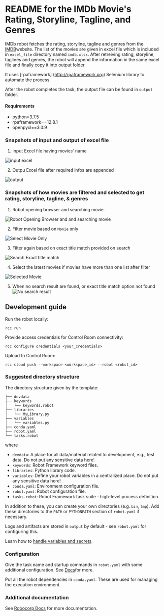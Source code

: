 # README for the IMDb Movie's Rating, Storyline, Tagline, and Genres

IMDb robot fetches the rating, storyline, tagline and genres from the [IMDB](https://imdb.com)website. The list of the movies are given in excel file which is included in `excel_file` directory named `imdb.xlsx`. After retreiving rating, storyline, taglines and genres, the robot will append the information in the same excel file and finally copy it into output folder.

It uses [rpaframework] (http://rpaframework.org) Selenium library to automate the process.

After the robot completes the task, the output file can be found in `output` folder.


#### Requirements

- python=3.7.5
- rpaframework==12.8.1
- openpyxl==3.0.9

### Snapshots of input and output of excel file

1. Input Excel file having movies' name

![input excel](/assets/images/input.png)

2. Outpu Excel file after required infos are appended

![output](/assets/images/output.png)

### Snapshots of how movies are filtered and selected to get rating, storyline, tagline, & genres

1. Robot opening browser and searching movie.

![Robot Opening Browser and and searching movie](/assets/images/1.png)

2. Filter movie based on `Movie` only

![Select Movie Only](/assets/images/2.png)

3. Filter again based on exact title match provided on search

![Search Exact title match](/assets/images/3.png)

4. Select the latest movies if movies have more than one list after filter

![Selected Movie](/assets/images/4.png)

5. When no search result are found, or exact title match option not found
![No search result](/assets/images/5.png)


## Development guide

Run the robot locally:

```
rcc run
```

Provide access credentials for Control Room connectivity:

```
rcc configure credentials <your_credentials>
```

Upload to Control Room:

```
rcc cloud push --workspace <workspace_id> --robot <robot_id>
```

### Suggested directory structure

The directory structure given by the template:

```
├── devdata
├── keywords
│   └── keywords.robot
├── libraries
│   └── MyLibrary.py
├── variables
│   └── variables.py
├── conda.yaml
├── robot.yaml
└── tasks.robot
```

where

- `devdata`: A place for all data/material related to development, e.g., test data. Do not put any sensitive data here!
- `keywords`: Robot Framework keyword files.
- `libraries`: Python library code.
- `variables`: Define your robot variables in a centralized place. Do not put any sensitive data here!
- `conda.yaml`: Environment configuration file.
- `robot.yaml`: Robot configuration file.
- `tasks.robot`: Robot Framework task suite - high-level process definition.

In addition to these, you can create your own directories (e.g. `bin`, `tmp`). Add these directories to the `PATH` or `PYTHONPATH` section of `robot.yaml` if necessary.

Logs and artifacts are stored in `output` by default - see `robot.yaml` for configuring this.

Learn how to [handle variables and secrets](https://robocorp.com/docs/development-guide/variables-and-secrets/secret-management).

### Configuration

Give the task name and startup commands in `robot.yaml` with some additional configuration. See [Docs](https://robocorp.com/docs/setup/robot-structure#robot-configuration-file-robot-yaml)for more.

Put all the robot dependencies in `conda.yaml`. These are used for managing the execution environment.

### Additional documentation

See [Robocorp Docs](https://robocorp.com/docs/) for more documentation.
